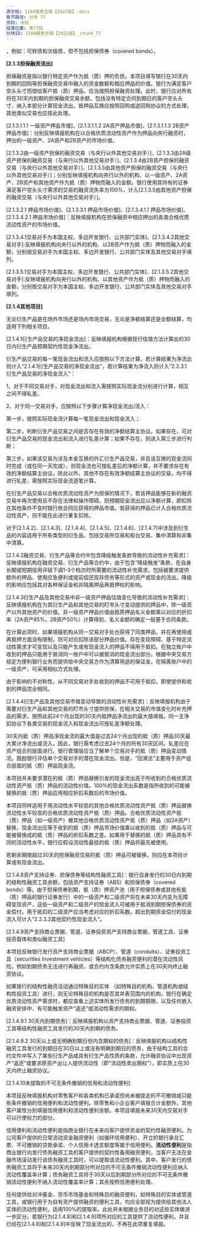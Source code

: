 ```yaml
---
源文档: 1104报表合辑【2022版】.docx
章节路径: 分块 77
页码: 未知
段落位置: 第77段
分块ID: 1104报表合辑【2022版】_chunk_77
---
```


，例如：可转债和次级债，但不包括担保债券（covered bonds）。

**[2.1.3担保融资流出]**

担保融资是指以银行特定资产作为抵（质）押的负债。本项目填写银行在30天内到期的回购等担保融资交易中融入的资金数额和相应押品的价值。银行为满足客户空头头寸而借给客户抵（质）押品，应当按照担保融资处理。此时，银行应对所有将在30天内到期的担保融资交易余额，包括没有特定合同到期日的客户空头头寸，纳入本部分计算现金流出。抵押品互换应按照回购或逆回购协议的方式处理，其他类似交易也应按此处理。

[2.1.3.1与央行进行的担保融资]:本项目反映填报机构从央行融入的担保资金。

[2.1.3.1.1 其中，以合格优质流动性资产为押品的融资]:反映填报机构以符合LCR合格优质流动性资产条件的资产为抵（质）押品从央行融入的资金。

[2.1.3.1.1.1 一级资产押品市值]、[2.1.3.1.1.2 2A资产押品市值]、[2.1.3.1.1.3 2B资产押品市值]：分别反映填报机构在以合格优质流动性资产作为押品向央行融资时，押出的一级资产、2A资产和2B资产的市场价值。

[2.1.3.2由一级资产担保的融资交易（与央行以外其他交易对手）]、[2.1.3.3由2A级资产担保的融资交易（与央行以外其他交易对手）]、[2.1.3.4由2B资产担保的融资交易（与央行以外其他交易对手）]、[2.1.3.5由其他资产担保的融资交易（与央行以外其他交易对手）]；分别反映填报机构向央行以外的机构、以一级资产、2A资产、2B资产和其他资产作为抵（质）押物而融入的金额。银行使用其持有的证券满足客户空头头寸需求的交易的融资流失率为100%，计入[2.1.3.5由其他资产担保的融资交易（与央行以外其他交易对手）]。

[2.1.3.2.1 押品市场价值]、[2.1.3.3.1 押品市场价值]、[2.1.3.4.1.1 押品市场价值]、[2.1.3.4.2.1 押品市场价值]：反映填报机构在担保融资中相应押出的各类合格优质流动性资产的市场价值。

[2.1.3.4.1交易对手为本国主权、多边开发银行、公共部门实体]、[2.1.3.4.2其他交易对手]:反映填报机构向央行以外的机构、以2B资产作为抵（质）押物而融入的金额，分别按交易对手为本国主权、多边开发银行、公共部门实体及其他交易对手填列。

[2.1.3.5.1交易对手为本国主权、多边开发银行、公共部门实体]、[2.1.3.5.2其他交易对手]:反映填报机构向央行以外的机构、以其他资产作为抵（质）押物而融入的金额，分别按交易对手为本国主权、多边开发银行、公共部门实体及其他交易对手填列。

**[2.1.4其他项目]**

无论衍生产品是在场外市场还是场内市场交易，无论是净额结算还是全额结算，均适用下列相关项目。

[2.1.4.1衍生产品交易的净现金流出]：反映填报机构根据现行估值方法计算出的30日内衍生产品预期契约性现金净流出。

衍生产品交易的每一笔现金流出和流入应按照以下方法计算，若计算结果为净流出则计入“2.1.4.1衍生产品交易的净现金流出”，若计算结果为净流入则计入“2.2.3.1衍生产品交易的净现金流入”：

1、对于不同交易对手，对现金流出和流入需按照实际现金流分别进行计算，相互之间不得轧差。

2、对于同一交易对手，应按照以下步骤计算净现金流出/流入：

第一步，按照实际现金流计算每一笔现金流出和现金流入；

第二步，判断衍生产品交易之间是否存在有效的净额结算主协议。如果存在，可对衍生产品交易的现金流出和流入进行轧差计算；如果不存在，则进入第三步进行判断；

第三步，如果该交易为涉及本金互换的外汇衍生产品交易，并且该互换的现金流同时完成（或在同一天完成），则现金流也可按轧差后的净额计算，并不要求存在有效的净额结算主协议。除此以外，其他不存在有效净额结算主协议的交易，均不得进行轧差，需按照实际现金流逐笔计算。

在衍生产品交易以合格优质流动性资产为担保的情况下，若该押品能够在新的融资交易中再次使用且不存在法律和操作障碍，则预期现金流出应以净额计算，即扣除在其他条件不变时银行依合同应获得的押品市值。若获得的押品已计入合格优质流动性资产，则不能在此进行重复扣除。

对于[2.1.4.2]、[2.1.4.3]、[2.1.4.4]、[2.1.4.5]、[2.1.4.6]、[2.1.4.7]中涉及到衍生品的内容适用于所有类型的衍生品，包括交易所交易和柜台交易、集中清算和非集中清算。

[2.1.4.2融资交易、衍生产品等合约中包含降级触发条款导致的流动性补充需求]：反映填报机构在融资交易、衍生产品等合约中，由于包含“降级触发”条款，在自身长期或短期信用评级下调1-3个档次时所需要的流动性补充需求，包括被要求提供额外的押品、使用应急便利或提前偿还现存债务等形式的资产或现金的流出。降级的影响应包括其对各种保证金和非隔离押品再抵押权的影响。

[2.1.4.3衍生产品及其他交易中非一级资产押品估值变化导致的流动性补充需求]：反映填报机构在为其衍生产品和其他交易的盯市头寸变动提供的押品中，除一级资产以外其他资产的价值。非一级资产押品价值由抵质押品名义金额乘以对应的折扣率（2A资产85%，2B资产50%）计算得到，名义金额的确定一般基于合同条款。

在计算此项时，如果填报机构从同一交易对手处也获得了同类押品，并在再使用或再抵押方面没有限制，则可对应扣除该部分押品价值。存在变现障碍、基于特定流动性需求才可变现以及只能产生或有现金流入的押品不得用于抵扣。在独立账户中收到的押品只能用于抵消同一账户中可以被抵消的现金流出部分。根据中央交易方规定为便利银行业务而提供给中央交易方作为清算用途的保证金，在隔离账户中的一级资产，可采用相似方式处理。

由于影响的不对称性，从不同交易对手处收到的押品不可用于抵扣，即使提供和收到的押品完全相同。

[2.1.4.4衍生产品及其他交易市值变动导致的流动性补充需求]：反映填报机构由于需要对衍生产品和其他交易的盯市头寸提供担保，在相关交易的市值变化时补充押品的需求，按照此前24个月出现的30天内抵押品净流出的最大值填报。同一主净扣协议下各类交易的现金流入和现金流出可按轧差净额处理。

30天内抵（质）押品净现金流的最大值是过去24个月出现的抵（质）押品30天最大累计净流出或流入。因此，银行需考虑过去24个月的所有30天区间。轧差应在资产组合的层面进行。银行管理层应当了解单个交易对手的抵（质）押品变动情况。鼓励银行评估单个交易对手的潜在现金流出。但是，“回溯法”主要用于资产组合层面的抵（质）押品现金流。

[2.1.4.5超额非隔离押品被收回导致的流动性补充需求]:反映由于交易对手交付给填报机构的押品超出了当前要求，根据合同能被交易对手收回的超额非隔离押品。

[2.1.4.6押品对外交付义务导致的流动性补充需求]: 反映交易对手尚未提出交付要求，但填报机构依据合同规定应该交付的押品。

[2.1.4.7合格优质流动性资产押品替换导致的流动性补充需求]:反映填报机构收到的合格非隔离优质流动性资产押品中，可在无需经填报机构同意的情况下被交易对手根据合同用非合格优质流动性资产加以替换的部分。只有可能被替换的合格优质流动性资产确实计入了银行的合格优质流动性资产储备，以非合格优质流动性资产替换抵（质）押品才计算现金流出。本项目不考虑因不满足操作性要求而未纳入银行合格优质流动性资产储备中的合格优质流动性资产的现金流出。

本项目并未要求潜在的抵（质）押品替换引发的现金流出高于所收到的合格优质流动性资产抵（质）押品的流动性价值。100%的现金流出系数是指所收到的可能被替换的抵（质）押品应用相应折扣系数后的市场价值。

本项目同样适用于用流动性水平较低的其他合格优质流动性资产抵（质）押品替换流动性水平较高的合格优质流动性资产抵（质）押品。合格优质流动性资产抵（质）押品（如一级资产）被其他合格优质流动性资产抵（质）押品（如2A资产）替换，现金流出应等于收到的抵（质）押品市场价值乘以收到的抵（质）押品与可能被替换成的抵（质）押品的折扣系数之差。如果用于替换的抵（质）押品具有不同的流动性水平，银行应假设流动性最低的抵（质）押品将最先被使用。

若剩余期限超过30天的担保融资交易的抵（质）押品可被替换，则应在本项目计算或有现金流出。

[2.1.4.8资产支持证券、担保债券等结构性融资工具]：银行自身发行的30日内到期的结构性融资工具余额，包括资产支持证券（ABS）和担保债券（covered bonds）等。由于担保债券到期，抵（质）押资产池（用于担保债券或其他有抵（质）押品的银行证券发行）中的一级资产和二级资产将在未来30天内变为无障碍变现资产，这些一级资产和二级资产的现金流入可被用于抵消到期担保债券的资金偿付。用于抵扣的二级资产应当考虑对应的折扣系数。超出到期资金偿付的现金流入可计入“2.2.3.2其他契约性现金流入”。

[2.1.4.9资产支持商业票据、管道、证券投资资产支持商业票据、管道工具、证券投资载体和类似融资工具]

本项目反映银行发行资产支持商业票据（ABCP）、管道（conduIts）、证券投资工具（securItIes Investment vehIcles）等结构化债务融资便利的潜在流动性风险。例如到期债务无法进行再融资，或合约内含条款允许实质上在30天内终止融资协议。

如果银行的结构性融资活动通过特殊目的实体 （如特殊目的机构、管道机构或结构性投资工具）进行，则无论特殊目的机构是否其并表范围内的机构，银行在确定优质流动性资产需求时，都应查看上述实体所发行债务的到期期限，以及任何嵌入融资安排中、有可能触发资产“返还”或流动性需求的期权。

[2.1.4.9.1 30天内到期债务]：反映填报机构以资产支持商业票据、管道、证券投资工具等结构性融资工具发行的30天内到期的债务。

[2.1.4.9.2 30天以上或无明确到期日但内含期权的债务]：反映填报机构以结构性融资工具发行的到期日在30日以上或没有明确到期日的债务，由于结构工具的合约文件中写入了某些衍生产品或具有衍生产品性质的条款，允许融资协议中出现资产“返还”或要求原资产出让人提供流动性（即“流动性卖出期权”），即实质上在30天内终止融资协议。

[2.1.4.10未提取的不可无条件撤销的信用和流动性便利]

本项目反映填报机构对零售客户和各类机构已承诺但尚未被提走的不可撤销或只能有条件撤销的信用便利和流动性便利。除零售和小企业客户填报合计金额外，其他客户属性分别填报信用便利和流动性便利余额。本项目填报未来30天内交易对手可以行使权力的部分。

信用便利和流动性便利是指商业银行在未来向客户提供资金的契约性融资便利。为公司客户提供的日常流动资金融资便利（如循环信用便利）、开立的银行承兑汇票、不可撤销的贷款承诺、个人信用卡透支额度等属于信用便利。**流动性便利**是指商业银行向发行债务融资工具的客户提供的契约性备用融资便利，当客户无法在金融市场滚动发行该债务融资工具时，可以提取该流动性便利。其中，客户发行的债务融资工具将于未来30天内到期部分所对应的不可无条件撤销流动性便利应纳入流动性覆盖率计算；债务融资工具将于30天以后到期部分所对应的不可无条件撤销流动性便利不纳入流动性覆盖率计算；其余按照信用便利处理。

任何提供给对冲基金、货币市场基金和特殊目的融资便利，如特殊目的实体或管道工具，或银行用于为自有资产提供融资的便利工具，均应全部视为提供给其他法人实体的流动性便利，适用100%的提取率。此处并未根据业务目的对这些实体做进一步区分。若银行为[2.1.4.8]和[2.1.4.9]项所对应的工具提供了流动性便利，并且已经在[2.1.4.8]和[2.1.4.9]中反映了现金流出的，不再在此项重复填报。